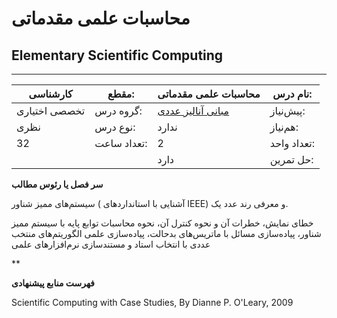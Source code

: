 # محاسبات علمی مقدماتی
## Elementary Scientific Computing
_______________________________________________________________________________
| کارشناسی      | مقطع:       | محاسبات علمی مقدماتی                                                  | نام درس:    |
| ------------- | ----------- | --------------------------------------------------------------------- | ----------- |
| تخصصی اختیاری | گروه درس:   | [مبانی آنالیز عددی](../mandatory/Foundation-of-Numerical-Analysis.md) | پیش‌نیاز:   |
| نظری          | نوع درس:    | ندارد                                                                 | هم‌نیاز:    |
| 32            | تعداد ساعت: | 2                                                                     | تعداد واحد: |
|               |             |  دارد                                                                 | حل تمرین:   |

**سر فصل یا رئوس مطالب**

سیستم‌های ممیز شناور ( آشنایی با استانداردهای IEEE) و معرفی رند عدد یک.

خطای نمایش، خطرات آن و نحوه کنترل آن، نحوه محاسبات توابع پایه با سیستم ممیز شناور، پیاده‌سازی مسائل با ماتریس‌های بدحالت، پیاده‌سازی علمی الگوریتم‌های منتخب عددی با انتخاب استاد و مستندسازی نرم‌افزارهای علمی

**

**فهرست منابع پیشنهادی**

Scientific Computing with Case Studies, By Dianne P. O'Leary, 2009

[^1]: Luk, Robert W. P. (2020). Insights in How Computer Science can be a Science. Science and Philosophy 8 (2):17-46

[^2]: ["Computer Science as a Profession"](https://web.archive.org/web/20080617030847/http:/www.csab.org/comp_sci_profession.html). Computing Sciences Accreditation Board. May 28, 1997.

[^3]: [Computer science - Wikipedia](https://en.wikipedia.org/wiki/Computer_science)

[^4]: در تدوین این برنامه درسی، برنامه‌های درسی مصوب وزارت در سالهای ۱۳۹۹ تا ۱۴۰۱ برای رشته‌های علوم کامپیوتر، ریاضیات و کاربردها و آمار و همچنین برنامه درسی مهندسی کامپیوتر وزارت علوم و چند دانشگاه داخلی و خارجی مورد ملاحظه قرار گرفته‌اند.

[^5]: Andrew Ng